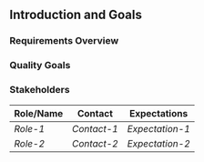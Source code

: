 ## Introduction and Goals

### Requirements Overview

### Quality Goals

### Stakeholders

| Role/Name | Contact | Expectations |
| --------- | ------- | ------------ |
| *Role-1* | *Contact-1* | *Expectation-1* |
| *Role-2* | *Contact-2* | *Expectation-2* |

